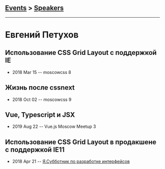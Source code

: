## [Events](../README.md) > [Speakers](../speakers.md)
---

# Евгений Петухов

## Использование CSS Grid Layout​ с поддержкой IE​
- 2018 Mar 15 -- moscowcss 8    
## Жизнь после cssnext
- 2018 Oct 02 -- moscowcss 9    
## Vue, Typescript и JSX
- 2019 Aug 22 -- Vue.js Moscow Meetup 3    
## Использование CSS Grid Layout в продакшене с поддержкой IE11
- 2018 Apr 21 -- [Я.Субботник по разработке интерфейсов](https://events.yandex.ru/lib/talks/5741/)    
